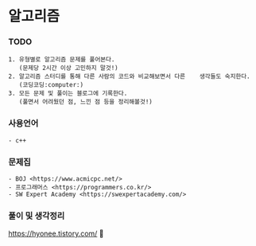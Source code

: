 # 알고리즘 

### TODO
```
1. 유형별로 알고리즘 문제를 풀어본다. 
   (문제당 2시간 이상 고민하지 말것!)
2. 알고리즘 스터디를 통해 다른 사람의 코드와 비교해보면서 다른    생각들도 숙지한다.
   (코딩코딩:computer:)  
3. 모든 문제 및 풀이는 블로그에 기록한다. 
   (풀면서 어려웠던 점, 느낀 점 등을 정리해볼것!)
```

### 사용언어 
    - c++

### 문제집
    - BOJ <https://www.acmicpc.net/>
    - 프로그래머스 <https://programmers.co.kr/>
    - SW Expert Academy <https://swexpertacademy.com/>

### 풀이 및 생각정리
<https://hyonee.tistory.com/> :eyes:

